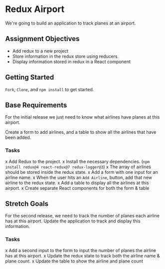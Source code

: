 # Redux Airport

We're going to build an application to track planes at an airport.

## Assignment Objectives

- Add redux to a new project
- Store information in the redux store using reducers
- Display information stored in redux in a React component

## Getting Started

`Fork`, `Clone`, and `npm install` to get started.

## Base Requirements

For the initial release we just need to know what airlines have planes at this airport.

Create a form to add airlines, and a table to show all the airlines that have been added.

### Tasks

x Add Redux to the project. 
  x Install the necessary dependencies. (`npm install redux@4 react-redux@7 redux-logger@3`)
  x The array of airlines should be stored inside the redux state.
x Add a form with one input for an airline name. 
  x When the user hits an `Add Airline`, button, add that new airline to the redux state.
x Add a table to display all the airlines at this airport.
x Create separate React components for both the form & table

## Stretch Goals

For the second release, we need to track the number of planes each airline has at this airport. Update the application to track and display this information.

### Tasks

x Add a second input to the form to input the number of planes the airline has at this airport.
  x Update the redux state to track both the airline name & plane count.
x Update the table to show the airline and plane count
